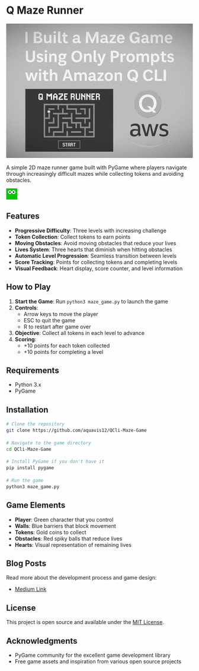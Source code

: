 # Q Maze Runner

![Main](QCli-Maze-Game-main/QCli-Maze-Game-main/assets/image.png)




A simple 2D maze runner game built with PyGame where players navigate through increasingly difficult mazes while collecting tokens and avoiding obstacles.

![Q Maze Runner Game](assets/images/player.png)

## Features

- **Progressive Difficulty**: Three levels with increasing challenge
- **Token Collection**: Collect tokens to earn points
- **Moving Obstacles**: Avoid moving obstacles that reduce your lives
- **Lives System**: Three hearts that diminish when hitting obstacles
- **Automatic Level Progression**: Seamless transition between levels
- **Score Tracking**: Points for collecting tokens and completing levels
- **Visual Feedback**: Heart display, score counter, and level information

## How to Play

1. **Start the Game**: Run `python3 maze_game.py` to launch the game
2. **Controls**:
   - Arrow keys to move the player
   - ESC to quit the game
   - R to restart after game over
3. **Objective**: Collect all tokens in each level to advance
4. **Scoring**:
   - +10 points for each token collected
   - +10 points for completing a level


## Requirements

- Python 3.x
- PyGame

## Installation

```bash
# Clone the repository
git clone https://github.com/aquavis12/QCli-Maze-Game

# Navigate to the game directory
cd QCli-Maze-Game

# Install PyGame if you don't have it
pip install pygame

# Run the game
python3 maze_game.py
```

## Game Elements

- **Player**: Green character that you control
- **Walls**: Blue barriers that block movement
- **Tokens**: Gold coins to collect
- **Obstacles**: Red spiky balls that reduce lives
- **Hearts**: Visual representation of remaining lives

## Blog Posts

Read more about the development process and game design:

- [Medium Link]([https://dev.to/aws-builders/using-amazon-q-cli-pygame-to-build-a-3-level-maze-game-with-hearts-hazards-5an9](https://medium.com/@anandsinghanandsingh20/using-amazon-q-cli-pygame-to-build-a-3-level-maze-game-with-hearts-hazards-8248daeaf711))

## License

This project is open source and available under the [MIT License](LICENSE).

## Acknowledgments

- PyGame community for the excellent game development library
- Free game assets and inspiration from various open source projects
